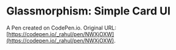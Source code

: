 # Glassmorphism: Simple Card UI

A Pen created on CodePen.io. Original URL: [https://codepen.io/_rahul/pen/NWXjOXW](https://codepen.io/_rahul/pen/NWXjOXW).

